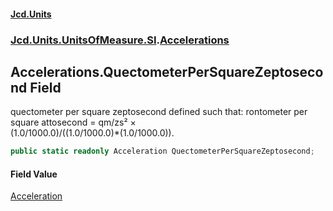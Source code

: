 #### [Jcd.Units](index.md 'index')
### [Jcd.Units.UnitsOfMeasure.SI](Jcd.Units.UnitsOfMeasure.SI.md 'Jcd.Units.UnitsOfMeasure.SI').[Accelerations](Accelerations.md 'Jcd.Units.UnitsOfMeasure.SI.Accelerations')

## Accelerations.QuectometerPerSquareZeptosecond Field

quectometer per square zeptosecond defined such that: rontometer per square attosecond = qm/zs² ×  
(1.0/1000.0)/((1.0/1000.0)*(1.0/1000.0)).

```csharp
public static readonly Acceleration QuectometerPerSquareZeptosecond;
```

#### Field Value
[Acceleration](Acceleration.md 'Jcd.Units.UnitTypes.Acceleration')